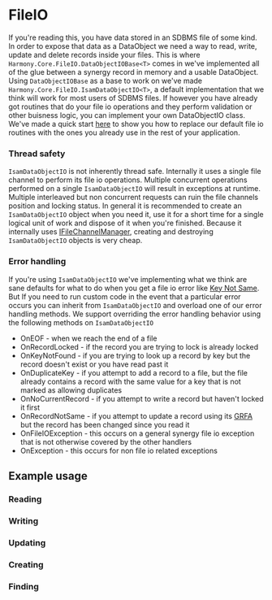 # FileIO
If you're reading this, you have data stored in an SDBMS file of some kind. In order to expose that data as a DataObject we need a way to read, write, update and delete records inside your files. This is where `Harmony.Core.FileIO.DataObjectIOBase<T>` comes in we've implemented all of the glue between a synergy record in memory and a usable DataObject. Using `DataObjectIOBase` as a base to work on we've made `Harmony.Core.FileIO.IsamDataObjectIO<T>`, a default implementation that we think will work for most users of SDBMS files. If however you have already got routines that do your file io operations and they perform validation or other buisness logic, you can implement your own DataObjectIO class. We've made a quick start [here](QuickStart/CustomFileIO.md) to show you how to replace our default file io routines with the ones you already use in the rest of your application.

### Thread safety
`IsamDataObjectIO` is not inherently thread safe. Internally it uses a single file channel to perform its file io operations. Multiple concurrent operations performed on a single `IsamDataObjectIO` will result in exceptions at runtime. Multiple interleaved but non concurrent requests can ruin the file channels position and locking status. In general it is recommended to create an `IsamDataObjectIO` object when you need it, use it for a short time for a single logical unit of work and dispose of it when you're finished. Because it internally uses [IFileChannelManager](Reference/IFileChannelManager.md), creating and destroying `IsamDataObjectIO` objects is very cheap.

### Error handling
If you're using `IsamDataObjectIO` we've implementing what we think are sane defaults for what to do when you get a file io error like [Key Not Same](http://docs.synergyde.com/index.htm#tools/toolsChap5Synergydbmserrors.htm). But If you need to run custom code in the event that a particular error occurs you can inherit from `IsamDataObjectIO` and overload one of our error handling methods. We support overriding the error handling behavior using the following methods on `IsamDataObjectIO`
* OnEOF - when we reach the end of a file
* OnRecordLocked - if the record you are trying to lock is already locked
* OnKeyNotFound - if you are trying to look up a record by key but the record doesn't exist or you have read past it
* OnDuplicateKey - if you attempt to add a record to a file, but the file already contains a record with the same value for a key that is not marked as allowing duplicates
* OnNoCurrentRecord - if you attempt to write a record but haven't locked it first
* OnRecordNotSame - if you attempt to update a record using its [GRFA](OptimisticConcurrency.md) but the record has been changed since you read it
* OnFileIOException - this occurs on a general synergy file io exception that is not otherwise covered by the other handlers
* OnException - this occurs for non file io related exceptions

## Example usage

### Reading
### Writing
### Updating
### Creating
### Finding
